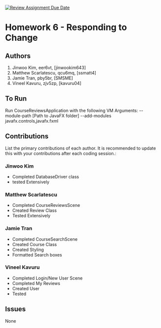 [![Review Assignment Due Date](https://classroom.github.com/assets/deadline-readme-button-24ddc0f5d75046c5622901739e7c5dd533143b0c8e959d652212380cedb1ea36.svg)](https://classroom.github.com/a/DC1SF4uZ)
# Homework 6 - Responding to Change

## Authors
1) Jinwoo Kim, eer6vt, [jinwookim643]
2) Matthew Scarlatescu, qcu6mq, [ssmatt4]
3) Jamie Tran, pby5br, [SMSME]
4) Vineel Kavuru, zjv5zp, [kavuru04]

## To Run

Run CourseReviewsApplication with the following VM Arguments: --module-path [Path to JavaFX folder] --add-modules javafx.controls,javafx.fxml

## Contributions

List the primary contributions of each author. It is recommended to update this with your contributions after each coding session.:

### Jinwoo Kim

* Completed DatabaseDriver class
* tested Extensively

### Matthew Scarlatescu

* Completed CourseReviewsScene
* Created Review Class
* Tested Extensively

### Jamie Tran

* Completed CourseSearchScene
* Created Course Class
* Created Styling
* Formatted Search boxes

### Vineel Kavuru

* Completed Login/New User Scene
* Completed My Reviews
* Created User
* Tested

## Issues
None


